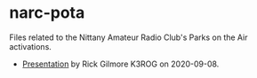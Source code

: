 # narc-pota

Files related to the Nittany Amateur Radio Club's Parks on the Air activations.

- [Presentation](2020-09-08-narc-pota.html) by Rick Gilmore K3ROG on 2020-09-08.